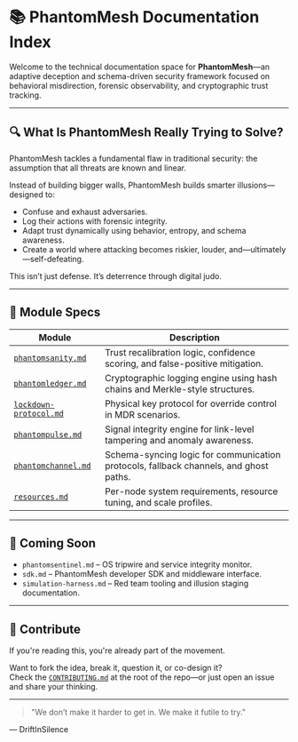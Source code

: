 # 📚 PhantomMesh Documentation Index

Welcome to the technical documentation space for **PhantomMesh**—an adaptive deception and schema-driven security framework focused on behavioral misdirection, forensic observability, and cryptographic trust tracking.

---

## 🔍 What Is PhantomMesh Really Trying to Solve?

PhantomMesh tackles a fundamental flaw in traditional security: the assumption that all threats are known and linear.

Instead of building bigger walls, PhantomMesh builds smarter illusions—designed to:
- Confuse and exhaust adversaries.
- Log their actions with forensic integrity.
- Adapt trust dynamically using behavior, entropy, and schema awareness.
- Create a world where attacking becomes riskier, louder, and—ultimately—self-defeating.

This isn’t just defense. It’s deterrence through digital judo.

---

## 📂 Module Specs

| Module | Description |
|--------|-------------|
| [`phantomsanity.md`](./phantomsanity.md) | Trust recalibration logic, confidence scoring, and false-positive mitigation. |
| [`phantomledger.md`](./phantomledger.md) | Cryptographic logging engine using hash chains and Merkle-style structures. |
| [`lockdown-protocol.md`](./lockdown-protocol.md) | Physical key protocol for override control in MDR scenarios. |
| [`phantompulse.md`](./phantompulse.md) | Signal integrity engine for link-level tampering and anomaly awareness. |
| [`phantomchannel.md`](./phantomchannel.md) | Schema-syncing logic for communication protocols, fallback channels, and ghost paths. |
| [`resources.md`](./resources.md) | Per-node system requirements, resource tuning, and scale profiles. |

---

## 🧪 Coming Soon

- `phantomsentinel.md` – OS tripwire and service integrity monitor.
- `sdk.md` – PhantomMesh developer SDK and middleware interface.
- `simulation-harness.md` – Red team tooling and illusion staging documentation.

---

## 🧾 Contribute

If you're reading this, you're already part of the movement.

Want to fork the idea, break it, question it, or co-design it?  
Check the [`CONTRIBUTING.md`](../CONTRIBUTING.md) at the root of the repo—or just open an issue and share your thinking.

---

> "We don’t make it harder to get in. We make it futile to try."

— DriftInSilence  
